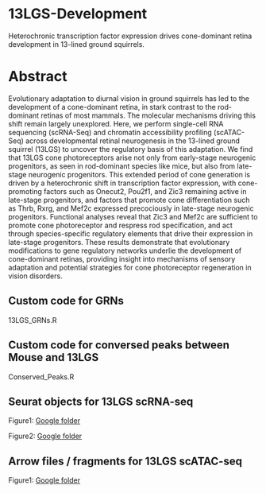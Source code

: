 # 13LGS-Development
Heterochronic transcription factor expression drives cone-dominant retina development in 13-lined ground squirrels.

# Abstract
Evolutionary adaptation to diurnal vision in ground squirrels has led to the development of a cone-dominant retina, in stark contrast to the rod-dominant retinas of most mammals. The molecular mechanisms driving this shift remain largely unexplored. Here, we perform single-cell RNA sequencing (scRNA-Seq) and chromatin accessibility profiling (scATAC-Seq) across developmental retinal neurogenesis in the 13-lined ground squirrel (13LGS) to uncover the regulatory basis of this adaptation. We find that 13LGS cone photoreceptors arise not only from early-stage neurogenic progenitors, as seen in rod-dominant species like mice, but also from late-stage neurogenic progenitors. This extended period of cone generation is driven by a heterochronic shift in transcription factor expression, with cone-promoting factors such as Onecut2, Pou2f1, and Zic3 remaining active in late-stage progenitors, and factors that promote cone differentiation such as Thrb, Rxrg, and Mef2c expressed precociously in late-stage neurogenic progenitors. Functional analyses reveal that Zic3 and Mef2c are sufficient to promote cone photoreceptor and respress rod specification, and act through species-specific regulatory elements that drive their expression in late-stage progenitors. These results demonstrate that evolutionary modifications to gene regulatory networks underlie the development of cone-dominant retinas, providing insight into mechanisms of sensory adaptation and potential strategies for cone photoreceptor regeneration in vision disorders.

## Custom code for GRNs ##
13LGS_GRNs.R

## Custom code for conversed peaks between Mouse and 13LGS ##
Conserved_Peaks.R

## Seurat objects for 13LGS scRNA-seq
Figure1: [Google folder](https://drive.google.com/drive/folders/1FhiYgPFoozdCC7K9faUnodudHMJ0wUPC?usp=drive_link)

Figure2: [Google folder](https://drive.google.com/drive/folders/1GgnCBzhnLMVri3fF769PYjNttAhI17Jl?usp=drive_link)

## Arrow files / fragments for 13LGS scATAC-seq
Figure1: [Google folder](https://drive.google.com/drive/folders/1cDkZ4kqeT4jU_diIJ_56bAn5gCWpRf_K?usp=drive_link)

